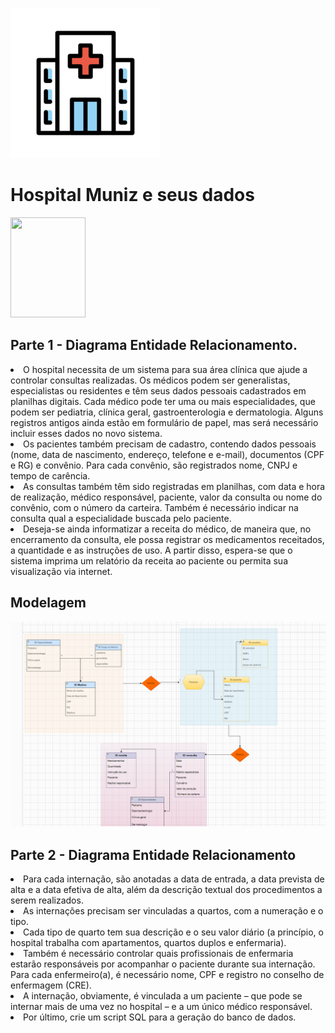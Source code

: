 
<img src = "https://github.com/DevGuiMuniz/Hospital-Fundamental-DataBase/blob/main/hospital.png" > <h1> Hospital Muniz e seus dados</h1>

<img height="160" width="120" src = "https://github.com/DevGuiMuniz/Hospital-Muniz-e-seus-dados/blob/main/mysql-original-wordmark.svg" >


## Parte 1 - Diagrama Entidade Relacionamento.

<li> O hospital necessita de um sistema para sua área clínica que ajude a controlar consultas realizadas. Os médicos podem ser generalistas, especialistas ou residentes e têm seus dados pessoais cadastrados em planilhas digitais. Cada médico pode ter uma ou mais especialidades, que podem ser pediatria, clínica geral, gastroenterologia e dermatologia. Alguns registros antigos ainda estão em formulário de papel, mas será necessário incluir esses dados no novo sistema.</li>

<li> Os pacientes também precisam de cadastro, contendo dados pessoais (nome, data de nascimento, endereço, telefone e e-mail), documentos (CPF e RG) e convênio. Para cada convênio, são registrados nome, CNPJ e tempo de carência. </li>

<li> As consultas também têm sido registradas em planilhas, com data e hora de realização, médico responsável, paciente, valor da consulta ou nome do convênio, com o número da carteira. Também é necessário indicar na consulta qual a especialidade buscada pelo paciente. </li>


<li> Deseja-se ainda informatizar a receita do médico, de maneira que, no encerramento da consulta, ele possa registrar os medicamentos receitados, a quantidade e as instruções de uso. A partir disso, espera-se que o sistema imprima um relatório da receita ao paciente ou permita sua visualização via internet. </li>

## Modelagem

<img src = "https://github.com/DevGuiMuniz/Hospital-Fundamental-DataBase/blob/main/Modelagem-Oficial.png">

## Parte 2 - Diagrama Entidade Relacionamento 

<li>Para cada internação, são anotadas a data de entrada, a data prevista de alta e a data efetiva de alta, além da descrição textual dos procedimentos a serem realizados.</li>
<li>As internações precisam ser vinculadas a quartos, com a numeração e o tipo.</li>
<li>Cada tipo de quarto tem sua descrição e o seu valor diário (a princípio, o hospital trabalha com apartamentos, quartos duplos e enfermaria).
</li>
<li>Também é necessário controlar quais profissionais de enfermaria estarão responsáveis por acompanhar o paciente durante sua internação. Para cada enfermeiro(a), é necessário nome, CPF e registro no conselho de enfermagem (CRE).</li>
<li>A internação, obviamente, é vinculada a um paciente – que pode se internar mais de uma vez no hospital – e a um único médico responsável.</li>
<li>Por último, crie um script SQL para a geração do banco de dados.</li>
